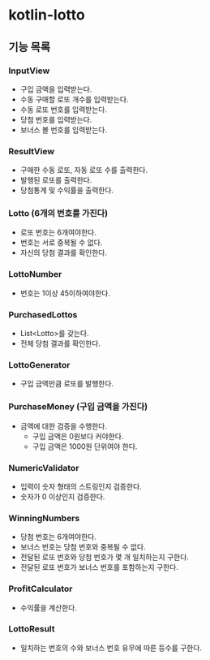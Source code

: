 # kotlin-lotto

## 기능 목록

### InputView

- 구입 금액을 입력받는다.
- 수동 구매할 로또 개수를 입력받는다.
- 수동 로또 번호를 입력받는다.
- 당첨 번호를 입력받는다.
- 보너스 볼 번호를 입력받는다.

### ResultView

- 구매한 수동 로또, 자동 로또 수를 출력한다.
- 발행된 로또를 출력한다.
- 당첨통계 및 수익률을 출력한다.

### Lotto (6개의 번호를 가진다)

- 로또 번호는 6개여야한다.
- 번호는 서로 중복될 수 없다.
- 자신의 당첨 결과를 확인한다.

### LottoNumber

- 번호는 1이상 45이하여야한다.

### PurchasedLottos

- List<Lotto\>를 갖는다.
- 전체 당첨 결과를 확인한다.

### LottoGenerator

- 구입 금액만큼 로또를 발행한다.

### PurchaseMoney (구입 금액을 가진다)

- 금액에 대한 검증을 수행한다.
    - 구입 금액은 0원보다 커야한다.
    - 구입 금액은 1000원 단위여야 한다.

### NumericValidator

- 입력이 숫자 형태의 스트링인지 검증한다.
- 숫자가 0 이상인지 검증한다.

### WinningNumbers

- 당첨 번호는 6개여야한다.
- 보너스 번호는 당첨 번호와 중복될 수 없다.
- 전달된 로또 번호와 당첨 번호가 몇 개 일치하는지 구한다.
- 전달된 로또 번호가 보너스 번호를 포함하는지 구한다.

### ProfitCalculator

- 수익률을 계산한다.

### LottoResult

- 일치하는 번호의 수와 보너스 번호 유무에 따른 등수를 구한다.
